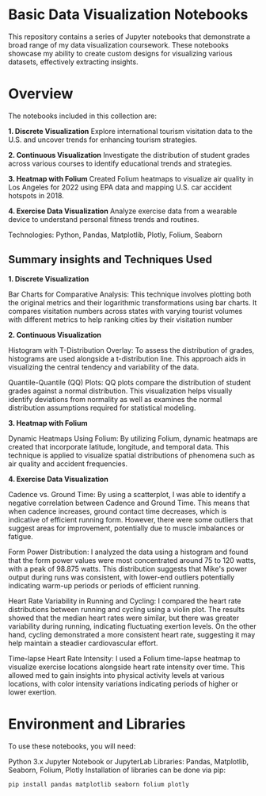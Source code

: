 # Basic Data Visualization Notebooks
This repository contains a series of Jupyter notebooks that demonstrate a broad range of my data visualization coursework. These notebooks showcase my ability to create custom designs for visualizing various datasets, effectively extracting insights.

# Overview
The notebooks included in this collection are:

**1. Discrete Visualization**
Explore international tourism visitation data to the U.S. and uncover trends for enhancing tourism strategies.

**2. Continuous Visualization**
Investigate the distribution of student grades across various courses to identify educational trends and strategies.

**3. Heatmap with Folium**
Created Folium heatmaps to visualize air quality in Los Angeles for 2022 using EPA data and mapping U.S. car accident hotspots in 2018.

**4. Exercise Data Visualization**
Analyze exercise data from a wearable device to understand personal fitness trends and routines.

Technologies: Python, Pandas, Matplotlib, Plotly, Folium, Seaborn


## Summary insights and Techniques Used
**1. Discrete Visualization**

Bar Charts for Comparative Analysis: This technique involves plotting both the original metrics and their logarithmic transformations using bar charts. It compares visitation numbers across states with varying tourist volumes with different metrics to help ranking cities by their visitation number

**2. Continuous Visualization**

Histogram with T-Distribution Overlay: To assess the distribution of grades, histograms are used alongside a t-distribution line. This approach aids in visualizing the central tendency and variability of the data.

Quantile-Quantile (QQ) Plots: QQ plots compare the distribution of student grades against a normal distribution. This visualization helps visually identify deviations from normality as well as examines the normal distribution assumptions required for statistical modeling.

**3. Heatmap with Folium**

Dynamic Heatmaps Using Folium: By utilizing Folium, dynamic heatmaps are created that incorporate latitude, longitude, and temporal data. This technique is applied to visualize spatial distributions of phenomena such as air quality and accident frequencies.

**4. Exercise Data Visualization**

Cadence vs. Ground Time: By using a scatterplot, I was able to identify a negative correlation between Cadence and Ground Time. This means that when cadence increases, ground contact time decreases, which is indicative of efficient running form. However, there were some outliers that suggest areas for improvement, potentially due to muscle imbalances or fatigue.

Form Power Distribution: I analyzed the data using a histogram and found that the form power values were most concentrated around 75 to 120 watts, with a peak of 98.875 watts. This distribution suggests that Mike's power output during runs was consistent, with lower-end outliers potentially indicating warm-up periods or periods of efficient running. 

Heart Rate Variability in Running and Cycling: I compared the heart rate distributions between running and cycling using a violin plot. The results showed that the median heart rates were similar, but there was greater variability during running, indicating fluctuating exertion levels. On the other hand, cycling demonstrated a more consistent heart rate, suggesting it may help maintain a steadier cardiovascular effort.

Time-lapse Heart Rate Intensity: I used a Folium time-lapse heatmap to visualize exercise locations alongside heart rate intensity over time. This allowed med to gain insights into physical activity levels at various locations, with color intensity variations indicating periods of higher or lower exertion.

# Environment and Libraries
To use these notebooks, you will need:

Python 3.x
Jupyter Notebook or JupyterLab
Libraries: Pandas, Matplotlib, Seaborn, Folium, Plotly
Installation of libraries can be done via pip:

`pip install pandas matplotlib seaborn folium plotly`